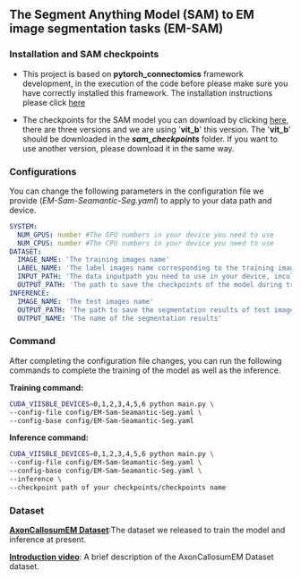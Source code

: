 ## The Segment Anything Model (SAM) to EM image segmentation tasks (EM-SAM)

### Installation and SAM checkpoints

* This project is based on **pytorch_connectomics** framework development, in the execution of the code before please make sure you have correctly installed this framework. The installation instructions please click [here](https://github.com/Biomed-ssSEM-Lab/pytorch_connectomics?tab=readme-ov-file#installation)

* The checkpoints for the SAM model you can download by clicking [here](https://github.com/facebookresearch/segment-anything#model-checkpoints), there are three versions and we are using '**vit_b**' this version. The '**vit_b**' should be downloaded in the ***sam_checkpoints*** folder. If you want to use another version, please download it in the same way.

### Configurations
You can change the following parameters in the configuration file we provide (*EM-Sam-Seamantic-Seg.yaml*) to apply to your data path and device.
```yaml
SYSTEM:
  NUM_GPUS: number #The GPU numbers in your device you need to use
  NUM_CPUS: number #The CPU numbers in your device you need to use
DATASET:
  IMAGE_NAME: 'The training images name'
  LABEL_NAME: 'The label images name corresponding to the training images'
  INPUT_PATH: 'The data inputpath you need to use in your device, inculding training images, label images and test images. We refer to put this datas in same folder.'
  OUTPUT_PATH: 'The path to save the checkpoints of the model during training.'
INFERENCE:
  IMAGE_NAME: 'The test images name'
  OUTPUT_PATH: 'The path to save the segmentation results of test images '
  OUTPUT_NAME: 'The name of the segmentation results'
```

### Command
After completing the configuration file changes, you can run the following commands to complete the training of the model as well as the inference.

**Training command:**
```bash
CUDA_VIISBLE_DEVICES=0,1,2,3,4,5,6 python main.py \
--config-file config/EM-Sam-Seamantic-Seg.yaml \
--config-base config/EM-Sam-Seamantic-Seg.yaml
```
**Inference command:**
```bash
CUDA_VIISBLE_DEVICES=0,1,2,3,4,5,6 python main.py \
--config-file config/EM-Sam-Seamantic-Seg.yaml \
--config-base config/EM-Sam-Seamantic-Seg.yaml \
--inference \
--checkpoint path of your checkpoints/checkpoints name
```

### Dataset
[**AxonCallosumEM Dataset**](https://drive.google.com/drive/folders/1uNmICvrdD9G1jNFzpgzXT0a3D7skl6-8?usp=drive_link):The dataset we released to train the model and inference at present.

[**Introduction video**](https://drive.google.com/drive/folders/1uNmICvrdD9G1jNFzpgzXT0a3D7skl6-8?usp=drive_link): A brief description of the AxonCallosumEM Dataset dataset.

